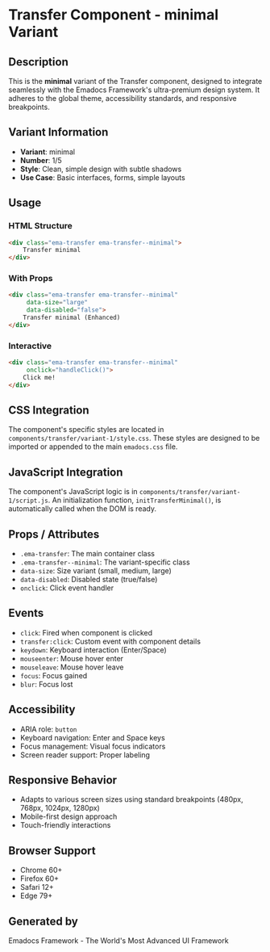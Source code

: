 # Transfer Component - minimal Variant

## Description
This is the **minimal** variant of the Transfer component, designed to integrate seamlessly with the Emadocs Framework's ultra-premium design system. It adheres to the global theme, accessibility standards, and responsive breakpoints.

## Variant Information
- **Variant**: minimal
- **Number**: 1/5
- **Style**: Clean, simple design with subtle shadows
- **Use Case**: Basic interfaces, forms, simple layouts

## Usage

### HTML Structure
```html
<div class="ema-transfer ema-transfer--minimal">
    Transfer minimal
</div>
```

### With Props
```html
<div class="ema-transfer ema-transfer--minimal" 
     data-size="large" 
     data-disabled="false">
    Transfer minimal (Enhanced)
</div>
```

### Interactive
```html
<div class="ema-transfer ema-transfer--minimal" 
     onclick="handleClick()">
    Click me!
</div>
```

## CSS Integration
The component's specific styles are located in `components/transfer/variant-1/style.css`. These styles are designed to be imported or appended to the main `emadocs.css` file.

## JavaScript Integration
The component's JavaScript logic is in `components/transfer/variant-1/script.js`. An initialization function, `initTransferMinimal()`, is automatically called when the DOM is ready.

## Props / Attributes
- `.ema-transfer`: The main container class
- `.ema-transfer--minimal`: The variant-specific class
- `data-size`: Size variant (small, medium, large)
- `data-disabled`: Disabled state (true/false)
- `onclick`: Click event handler

## Events
- `click`: Fired when component is clicked
- `transfer:click`: Custom event with component details
- `keydown`: Keyboard interaction (Enter/Space)
- `mouseenter`: Mouse hover enter
- `mouseleave`: Mouse hover leave
- `focus`: Focus gained
- `blur`: Focus lost

## Accessibility
- ARIA role: `button`
- Keyboard navigation: Enter and Space keys
- Focus management: Visual focus indicators
- Screen reader support: Proper labeling

## Responsive Behavior
- Adapts to various screen sizes using standard breakpoints (480px, 768px, 1024px, 1280px)
- Mobile-first design approach
- Touch-friendly interactions

## Browser Support
- Chrome 60+
- Firefox 60+
- Safari 12+
- Edge 79+

## Generated by
Emadocs Framework - The World's Most Advanced UI Framework
